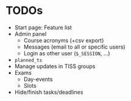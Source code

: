 
TODOs
=====

* Start page: Feature list
* Admin panel
  * Course acronyms (+csv export)
  * Messages (email to all or specific users)
  * Login as other user (`$_SESSION`, ...)
* `planned_ts`
* Manage updates in TISS groups
* Exams
  * Day-events
  * Slots
* Hide/finish tasks/deadlines

